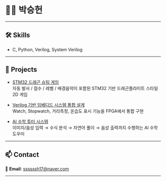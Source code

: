 # 🧑‍💻 박승헌


---

## 🛠 Skills

- C, Python, Verilog, System Verilog

---

## 🚀 Projects

- [STM32 드래곤 슈팅 게임](https://github.com/shhhhhhh1799/portfolio/blob/game/README.md)  
  자동 발사 / 점수 / 레벨 / 배경음악이 포함된 STM32 기반 드래곤플라이트 스타일 2D 게임

- [Verilog 기반 임베디드 시스템 통합 설계](https://github.com/shhhhhhh1799/portfolio/tree/uart_sensor_watch)  
  Watch, Stopwatch, 거리측정, 온습도 표시 기능을 FPGA에서 통합 구현

- [AI 수학 튜터 시스템](https://github.com/shhhhhhh1799/portfolio/tree/mathtutor)  
  이미지/음성 입력 → 수식 분석 → 자연어 풀이 → 음성 출력까지 수행하는 AI 수학 도우미

---

## 📫 Contact

📧 **Email**: [ssssssh17@naver.com](mailto:ssssssh17@naver.com)

---

